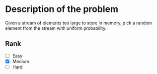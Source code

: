 # Description of the problem

Given a stream of elements too large to store in memory, 
pick a random element from the stream with uniform probability.

## Rank 

- [ ] Easy
- [x] Medium
- [ ] Hard